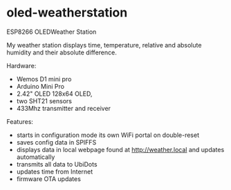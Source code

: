 # oled-weatherstation
ESP8266 OLEDWeather Station

My weather station displays time, temperature, relative and absolute humidity and their absolute difference.

Hardware:

- Wemos D1 mini pro
- Arduino Mini Pro
- 2.42" OLED 128x64 OLED, 
- two SHT21 sensors
- 433Mhz transmitter and receiver

Features:

- starts in configuration mode its own WiFi portal on double-reset
- saves config data in SPIFFS
- displays data in local webpage found at http://weather.local and updates automatically
- transmits all data to UbiDots
- updates time from Internet
- firmware OTA updates
